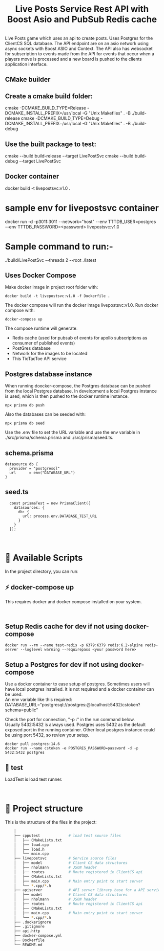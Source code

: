<h1 align="center">Live Posts Service Rest API with Boost Asio and PubSub Redis cache</h1>

<br />
Live Posts game which uses an api to create posts.
Uses Postgres for the ClientCS SQL database.
The API endpoint are on an asio network using async sockets with Boost ASIO and Context.
The API also has websocket for subscription to events made from the API for events that occur
when a players move is processed and a new board is pushed to the clients application interface.

<br/>

## CMake builder

## Create a cmake build folder:

cmake -DCMAKE_BUILD_TYPE=Release -DCMAKE_INSTALL_PREFIX=/usr/local -G "Unix Makefiles" . -B ./build-release
cmake -DCMAKE_BUILD_TYPE=Debug -DCMAKE_INSTALL_PREFIX=/usr/local -G "Unix Makefiles" . -B ./build-debug

## Use the built package to test:

cmake --build build-release --target LivePostSvc
cmake --build build-debug --target LivePostSvc

## Docker container

docker build -t livepostsvc:v1.0 .

# sample env for livepostsvc container

docker run -d -p3011:3011 --network="host" --env TTTDB_USER=postgres --env TTTDB_PASSWORD=&lt;password&gt; livepostsvc:v1.0

# Sample command to run:-

./build/LivePostSvc --threads 2 --root ./latest

## Uses Docker Compose

Make docker image in project root folder with:

```
docker build -t livepostsvc:v1.0 -f Dockerfile .
```

The docker compose will run the docker image livepostsvc:v1.0.
Run docker compose with:

```
docker-compose up
```

The compose runtime will generate:

- Redis cache (used for pubsub of events for apollo subscriptions as consumer of published events)
- PostGres database
- Network for the images to be located
- This TicTacToe API service

## Postgres database instance

When running doocker-compose, the Postgres database can be pushed from the local Postgres database.
In development a local Postgres instance is used, which is then pushed to the docker runtime instance.

```
npx prisma db push
```

Also the databases can be seeded with:

```
npx prisma db seed
```

Use the .env file to set the URL variable and use the env variable in ./src/prisma/schema.prisma and ./src/prisma/seed.ts.

## schema.prisma

```
datasource db {
  provider = "postgresql"
  url      = env("DATABASE_URL")
}

```

## seed.ts

```
  const prismaTest = new PrismaClient({
    datasources: {
      db: {
        url: process.env.DATABASE_TEST_URL
      }
    }
  });
```

<br />

# 🚀 Available Scripts

In the project directory, you can run:
<br />

## ⚡️ docker-compose up

This requires docker and docker compose installed on your system.

<br />

## Setup Redis cache for dev if not using docker-compose

```
docker run --rm --name test-redis -p 6379:6379 redis:6.2-alpine redis-server --loglevel warning --requirepass <your password here>
```

## Setup a Postgres for dev if not using docker-compose

Use a docker container to ease setup of postgres.
Sometimes users will have local postgres installed. It is not required and a docker container can be used.\
An env variable like this required: DATABASE_URL="postgresql://postgres:<password>@localhost:5432/cstoken?schema=public"

Check the port for connection, "-p <local port>:<image instance exposed port>" in the run command below.\
Usually 5432:5432 is always used. Postgres uses 5432 as the default exposed port in the running container.
Other local postgres instance could be using port 5432, so review your setup.

```
docker pull postgres:14.6
docker run --name cstoken -e POSTGRES_PASSWORD=password -d -p 5432:5432 postgres
```

## 🧪 test

LoadTest is load test runner.

<br />

# 🧬 Project structure

This is the structure of the files in the project:

```sh
    │
    ├── cpputest             # load test source files
    │   ├── CMakeLists.txt
    │   ├── load.cpp
    │   ├── load.h
    │   └── main.cpp
    ├── livepostsvc          # Service source files
    │   ├── model            # Client CS data structures
    │   ├── nholmann         # JSON header
    │   ├── routes           # Route registered in ClientCS api
    │   ├── CMakeLists.txt
    │   ├── main.cpp         # Main entry point to start server
    │   └── *.cpp/*.h
    ├── apiserver            # API server library base for a API service
    │   ├── model            # Client CS data structures
    │   ├── nholmann         # JSON header
    │   ├── routes           # Route registered in ClientCS api
    │   ├── CMakeLists.txt
    │   ├── main.cpp         # Main entry point to start server
    │   └── *.cpp/*.h
    ├── .dockerignore
    ├── .gitignore
    ├── api.http
    ├── docker-compose.yml
    ├── Dockerfile
    └── README.md
```
